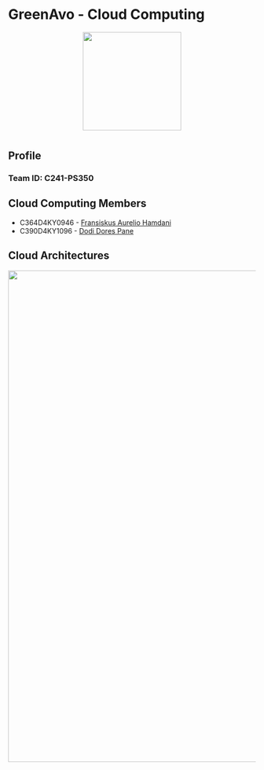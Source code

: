 <h1>GreenAvo - Cloud Computing</h1>
<p align="center">
<img width="200" src="https://github.com/GreenAvo-Capstone/Mobile-Development/assets/114552797/09b216ee-b656-4e41-858a-ba5378fb1129">
</p>

# <h2>Profile</h2>

### Team ID: C241-PS350

## <H2> Cloud Computing Members </H2>

* C364D4KY0946 - [Fransiskus Aurelio Hamdani](https://www.linkedin.com/in/fransiskus-aurelio-hamdani-066802179/)
* C390D4KY1096 - [Dodi Dores Pane](https://www.linkedin.com/in/dodi-dores-pane-936365270/)

## <H2> Cloud Architectures </H2>
<p align="center">
<img width="1000" src="https://github.com/GreenAvo-Capstone/Cloud-Computing/assets/114552797/e6f07319-a5e2-47c9-b14f-5cbeb888f411">
</p>
